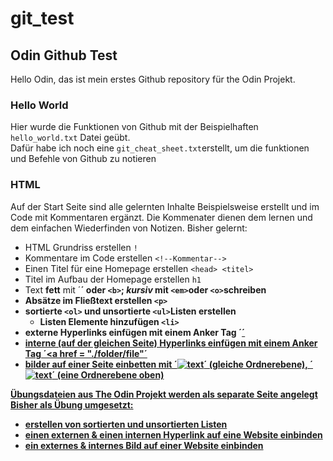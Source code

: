 # git_test
## Odin Github Test
Hello Odin,
das ist mein erstes Github repository für the Odin Projekt.

### Hello World
Hier wurde die Funktionen von Github mit der Beispielhaften `hello_world.txt` Datei geübt.  
Dafür habe ich noch eine `git_cheat_sheet.txt`erstellt, um die funktionen und Befehle von Github zu notieren

### HTML
Auf der Start Seite sind alle gelernten Inhalte Beispielsweise erstellt und im Code mit Kommentaren ergänzt. Die Kommenater dienen dem lernen und dem einfachen Wiederfinden von Notizen.
Bisher gelernt: 
- HTML Grundriss erstellen `!`
- Kommentare im Code erstellen `<!--Kommentar-->`
- Einen Titel für eine Homepage erstellen `<head> <titel>`
- Titel im Aufbau der Homepage erstellen `h1`
- Text **fett** mit ´<strong>´ oder `<b>`; *kursiv* mit `<em>`oder `<o>`schreiben
- Absätze im Fließtext erstellen `<p>`
- sortierte `<ol>` und unsortierte `<ul>`Listen erstellen
    - Listen Elemente hinzufügen `<li>`
- externe Hyperlinks einfügen mit einem Anker Tag ´<a href="protocoll://domain/path">´
- interne (auf der gleichen Seite) Hyperlinks einfügen mit einem Anker Tag ´<a href = "./folder/file"´
- bilder auf einer Seite einbetten mit ´<img src ="./folder/file" alt="text">´ (gleiche Ordnerebene), ´<img src ="../folder/file" alt="text">´ (eine Ordnerebene oben)

Übungsdateien aus The Odin Projekt werden als separate Seite angelegt 
Bisher als Übung umgesetzt:
- erstellen von sortierten und unsortierten Listen
- einen externen & einen internen Hyperlink auf eine Website einbinden
- ein externes & internes Bild auf einer Website einbinden



